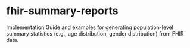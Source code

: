 # fhir-summary-reports

Implementation Guide and examples for generating population-level summary statistics (e.g., age distribution, gender distribution) from FHIR data.
